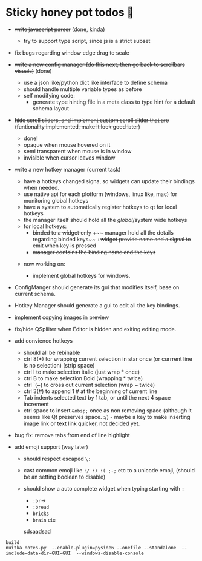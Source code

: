 
# Sticky honey pot todos 🍯

* ~~write javascript parser~~ (done, kinda)
    - try to support type script, since js is a strict subset
* ~~fix bugs regarding window edge drag to scale~~


* ~~write a new config manager (do this next, then go back to scrollbars visuals)~~ (done)
    - use a json like/python dict like interface to define schema
    - should handle multiple variable types as before
    - self modifying code:
        - generate type hinting file in a meta class to type hint for a default schema layout

* ~~hide scroll sliders, and implement custom scroll slider that are (funtionality implemented, make it look good later)~~
    - done!
    - opaque when mouse hovered on it
    - semi transparent when mouse is in window
    - invisible when cursor leaves window 

* write a new hotkey manager (current task) 
    - have a hotkeys changed signa, so widgets can update their bindings when needed.
    - use native api for each plotform (windows, linux like, mac) for monitoring global hotkeys
    - have a system to automatically register hotkeys to qt for local hotkeys
    - the manager itself should hold all the *global*/system wide hotkeys
    - for local hotkeys:
        + ~~binded to a widget only~~
        +~~ manager hold all the details regarding binded keys~~
        +~~widget provide name and a signal to emit when key is pressed~~
        + ~~manager contains the binding name and the keys~~

    * now working on:

        + implement global hotkeys for windows.

* ConfigManger should generate its gui that modifies itself, base on current schema.    

* Hotkey Manager should generate a gui to edit all the key bindings.


* implement copying images in preview 
* fix/hide QSpliiter when Editor is hidden and exiting editing mode.

* add convience hotkeys
    - should all be rebinable
    - ctrl 8(*) for wrapping current selection in star once (or currrent line is no selection) (strip space)
    - ctrl I to make selection italic (just wrap * once)
    - ctrl B to make selection Bold (wrapping * twice)
    - ctrl `(~) to cross out current selection (wrap ~ twice)
    - ctrl 3(#) to append 1 # at the beginning of current line
    - Tab indents selected text by 1 tab, or until the next 4 space increment
    - ctrl space to insert `&nbsp;` once as non removing space (although it seems like Qt preserves space. :/)
                    - maybe a key to make inserting image link or text link quicker, not decided yet.



* bug fix: remove tabs from end of line highlight

* add emoji support (way later)
    - should respect escaped `\:`
    - cast common emoji like `:/ :) :( ;-;` etc to a unicode emoji, (should be an setting boolean to disable)
    - should show a auto complete widget when typing starting with `:`
        + `:br`->
        + `:bread`
        + `bricks`
        + `brain` etc
        
        sdsaadsad

```
build
nuitka notes.py  --enable-plugin=pyside6 --onefile --standalone  --include-data-dir=GUI=GUI  --windows-disable-console
```

